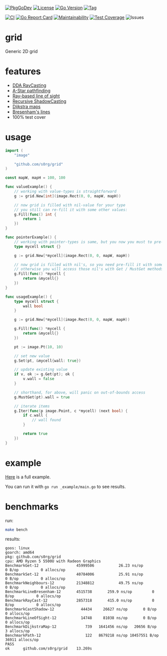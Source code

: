 [![PkgGoDev](https://pkg.go.dev/badge/github.com/s0rg/grid)](https://pkg.go.dev/github.com/s0rg/grid)
[![License](https://img.shields.io/github/license/s0rg/grid)](https://github.com/s0rg/grid/blob/master/LICENSE)
[![Go Version](https://img.shields.io/github/go-mod/go-version/s0rg/grid)](go.mod)
[![Tag](https://img.shields.io/github/v/tag/s0rg/grid?sort=semver)](https://github.com/s0rg/grid/tags)

[![CI](https://github.com/s0rg/grid/workflows/ci/badge.svg)](https://github.com/s0rg/grid/actions?query=workflow%3Aci)
[![Go Report Card](https://goreportcard.com/badge/github.com/s0rg/grid)](https://goreportcard.com/report/github.com/s0rg/grid)
[![Maintainability](https://api.codeclimate.com/v1/badges/8478f67a6b72d9e67cab/maintainability)](https://codeclimate.com/github/s0rg/grid/maintainability)
[![Test Coverage](https://api.codeclimate.com/v1/badges/8478f67a6b72d9e67cab/test_coverage)](https://codeclimate.com/github/s0rg/grid/test_coverage)
![Issues](https://img.shields.io/github/issues/s0rg/grid)

# grid

Generic 2D grid

# features

- [DDA RayCasting](https://lodev.org/cgtutor/raycasting.html)
- [A-Star pathfinding](https://en.wikipedia.org/wiki/A*_search_algorithm)
- [Ray-based line of sight](https://en.wikipedia.org/wiki/Line_of_sight_(video_games))
- [Recursive ShadowCasting](http://www.roguebasin.com/index.php/Shadow_casting)
- [Dijkstra maps](http://www.roguebasin.com/index.php/Dijkstra_Maps_Visualized)
- [Bresenham's lines](https://en.wikipedia.org/wiki/Bresenham%27s_line_algorithm)
- 100% test cover

# usage

```go
import (
    "image"

    "github.com/s0rg/grid"
)

const mapW, mapH = 100, 100

func valueExample() {
    // working with value-types is straightforward
    g := grid.New[int](image.Rect(0, 0, mapW, mapH))

    // now grid is filled with nil-value for your type
    // you still can re-fill it with some other values:
    g.Fill(func() int {
        return 1
    })
}

func pointerExample() {
    // working with pointer-types is same, but you now you must to pre-fill them
    type mycell struct {}

    g := grid.New[*mycell](image.Rect(0, 0, mapW, mapH))

    // now grid is filled with nil's, so you need pre-fill it with some values,
    // otherwise you will access those nil's with Get / MustGet methods.
    g.Fill(func() *mycell {
        return &mycell{}
    })
}

func usageExample() {
    type mycell struct {
        wall bool
    }

    g := grid.New[*mycell](image.Rect(0, 0, mapW, mapH))

    g.Fill(func() *mycell {
        return &mycell{}
    })

    pt := image.Pt(10, 10)

    // set new value
    g.Set(pt, &mycell{wall: true})

    // update existing value
    if v, ok := g.Get(pt); ok {
        v.wall = false
    }

    // shorthand, for above, will panic on out-of-bounds access
    g.MustGet(pt).wall = true

    // iterate items
    g.Iter(func(p image.Point, c *mycell) (next bool) {
        if c.wall {
            // wall found
        }

        return true
    })
}
```

# example

[Here](https://github.com/s0rg/grid/blob/master/_example/main.go) is a full example.

You can run it with `go run _example/main.go` to see results.

# benchmarks

run:

```bash
make bench
```

results:

```
goos: linux
goarch: amd64
pkg: github.com/s0rg/grid
cpu: AMD Ryzen 5 5500U with Radeon Graphics
BenchmarkGet-12              	45999506	       26.23 ns/op	      0 B/op	      0 allocs/op
BenchmarkSet-12              	40784006	       25.91 ns/op	      0 B/op	      0 allocs/op
BenchmarkNeighbours-12       	21348812	       49.75 ns/op	      0 B/op	      0 allocs/op
BenchmarkLineBresenham-12    	4515738	      259.9 ns/op	      0 B/op	      0 allocs/op
BenchmarkRayCast-12          	2857318	      415.0 ns/op	      0 B/op	      0 allocs/op
BenchmarkCastShadow-12       	  44434	    26627 ns/op	      0 B/op	      0 allocs/op
BenchmarkLineOfSight-12      	  14748	    81038 ns/op	      0 B/op	      0 allocs/op
BenchmarkDijkstraMap-12      	    739	  1641456 ns/op	  20656 B/op	      3 allocs/op
BenchmarkPath-12             	    122	  8679218 ns/op	10457551 B/op	  36911 allocs/op
PASS
ok  	github.com/s0rg/grid	13.269s
```
